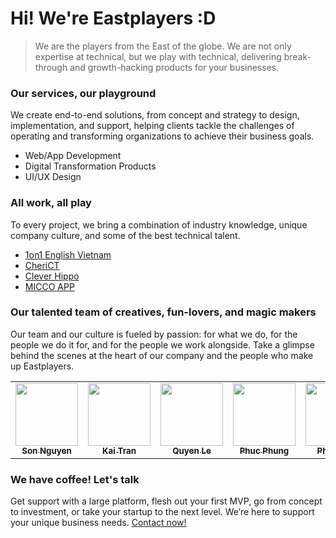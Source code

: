 # Hi! We're Eastplayers :D

> We are the players from the East of the globe. We are not only expertise at technical, but we play with technical, delivering break-through and growth-hacking products for your businesses.

### Our services, our playground
We create end-to-end solutions, from concept and strategy to design, implementation, and support, helping clients tackle the challenges of operating and transforming organizations to achieve their business goals.

- Web/App Development
- Digital Transformation Products
- UI/UX Design

### All work, all play
To every project, we bring a combination of industry knowledge, unique company culture, and some of the best technical talent.

- [1on1 English Vietnam](https://eastplayers.io/blog/portfolio/1on1english/)
- [CheriCT](https://eastplayers.io/blog/portfolio/cherict/)
- [Clever Hippo](https://eastplayers.io/blog/portfolio/clever-hippo/)
- [MICCO APP](https://eastplayers.io/blog/portfolio/micco/)


### Our talented team of creatives, fun-lovers, and magic makers
Our team and our culture is fueled by passion: for what we do, for the people we do it for, and for the people we work alongside. Take a glimpse behind the scenes at the heart of our company and the people who make up Eastplayers.

 <table>
    <tr>
      <td align="center"><a href="https://github.com/esp-sonnt"><img src="https://avatars.githubusercontent.com/u/64954282?v=4" width="100px;" alt=""/><br /><sub><b>Son Nguyen</b></sub></a></td>
      <td align="center"><a href="https://github.com/esp-dqtran"><img src="https://scontent.fvca1-2.fna.fbcdn.net/v/t1.0-9/121127528_1862869300519424_2240191912251811043_o.jpg?_nc_cat=101&ccb=1-3&_nc_sid=174925&_nc_ohc=PGI65FEUASQAX8q303G&_nc_ht=scontent.fvca1-2.fna&oh=1b8cef6e86d7ab4502dda6340da37283&oe=6085D162" width="100px;" alt=""/><br /><sub><b>Kai Tran</b></sub></a></td>
      <td align="center"><a href="https://github.com/esp-quyen"><img src="https://scontent.fvca1-1.fna.fbcdn.net/v/t1.0-9/67902267_1182297271942708_7174607486303862784_n.jpg?_nc_cat=108&ccb=1-3&_nc_sid=a4a2d7&_nc_ohc=alJzfkD-S6sAX-ZZM9D&_nc_ht=scontent.fvca1-1.fna&oh=43b7e8fc1598b970c092c53b40caff43&oe=60847E9D" width="100px;" alt=""/><br /><sub><b>Quyen Le</b></sub></a></td>
      <td align="center"><a href="https://github.com/esp-phucphung"><img src="https://scontent.fvca1-2.fna.fbcdn.net/v/t1.0-9/48386433_797212187296835_6844130639302623232_n.jpg?_nc_cat=104&ccb=1-3&_nc_sid=09cbfe&_nc_ohc=k1U_fDPIBi4AX8Ss-El&_nc_ht=scontent.fvca1-2.fna&oh=fb89738c5c999ba5025b13e484887beb&oe=60860023" width="100px;" alt=""/><br /><sub><b>Phuc Phung</b></sub></a></td>
      <td align="center"><a href="https://github.com/esp-phudang"><img src="https://scontent.fvca1-2.fna.fbcdn.net/v/t31.0-1/p480x480/13662026_1048078551947720_6223193347765659744_o.jpg?_nc_cat=109&ccb=1-3&_nc_sid=7206a8&_nc_ohc=87EQh5eGVjEAX9sVDui&_nc_ht=scontent.fvca1-2.fna&tp=6&oh=3524d6ca07d51e696481a9b299fcdba9&oe=6085F589" width="100px;" alt=""/><br /><sub><b>Phu Dang</b></sub></a></td>
      <td align="center"><a href="https://github.com/esp-tringuyen"><img src="https://i.imgur.com/vcehOYG.png" width="100px;" alt=""/><br /><sub><b>Tri Nguyen</b></sub></a></td>
      <td align="center"><a href="https://github.com/esp-NguyenHiep"><img src="https://avatars.githubusercontent.com/u/79258110?v=4" width="100px;" alt=""/><br /><sub><b>Hiep Nguyen</b></sub></a></td>
    </tr>
  </table>

### We have coffee! Let's talk
Get support with a large platform, flesh out your first MVP, go from concept to investment, or take your startup to the next level. We’re here to support your unique business needs. [Contact now!](https://eastplayers.io/contact/)

